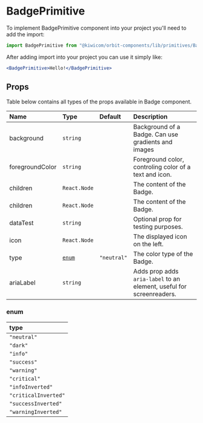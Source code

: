 # BadgePrimitive

To implement BadgePrimitive component into your project you'll need to add the import:

```jsx
import BadgePrimitive from "@kiwicom/orbit-components/lib/primitives/BadgePrimitive";
```

After adding import into your project you can use it simply like:

```jsx
<BadgePrimitive>Hello!</BadgePrimitive>
```

## Props

Table below contains all types of the props available in Badge component.

| Name            | Type            | Default     | Description                                                          |
| :-------------- | :-------------- | :---------- | :------------------------------------------------------------------- |
| background      | `string`        |             | Background of a Badge. Can use gradients and images                  |
| foregroundColor | `string`        |             | Foreground color, controling color of a text and icon.               |
| children        | `React.Node`    |             | The content of the Badge.                                            |
| children        | `React.Node`    |             | The content of the Badge.                                            |
| dataTest        | `string`        |             | Optional prop for testing purposes.                                  |
| icon            | `React.Node`    |             | The displayed icon on the left.                                      |
| type            | [`enum`](#enum) | `"neutral"` | The color type of the Badge.                                         |
| ariaLabel       | `string`        |             | Adds prop adds `aria-label` to an element, useful for screenreaders. |

### enum

| type                 |
| :------------------- |
| `"neutral"`          |
| `"dark"`             |
| `"info"`             |
| `"success"`          |
| `"warning"`          |
| `"critical"`         |
| `"infoInverted"`     |
| `"criticalInverted"` |
| `"successInverted"`  |
| `"warningInverted"`  |

